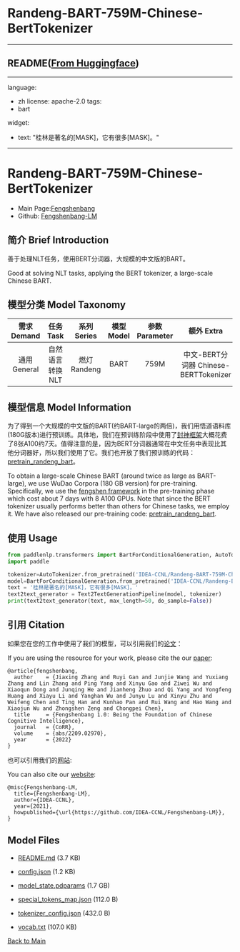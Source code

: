 
# Randeng-BART-759M-Chinese-BertTokenizer
---


## README([From Huggingface](https://huggingface.co/IDEA-CCNL/Randeng-BART-759M-Chinese-BertTokenizer))

---
language: 
  - zh
license: apache-2.0
tags:
  - bart

widget:
- text: "桂林是著名的[MASK]，它有很多[MASK]。"


---
# Randeng-BART-759M-Chinese-BertTokenizer

- Main Page:[Fengshenbang](https://fengshenbang-lm.com/)
- Github: [Fengshenbang-LM](https://github.com/IDEA-CCNL/Fengshenbang-LM)

## 简介 Brief Introduction

善于处理NLT任务，使用BERT分词器，大规模的中文版的BART。

Good at solving NLT tasks, applying the BERT tokenizer, a large-scale Chinese BART.

## 模型分类 Model Taxonomy

|  需求 Demand  | 任务 Task       | 系列 Series      | 模型 Model    | 参数 Parameter | 额外 Extra |
|  :----:  | :----:  | :----:  | :----:  | :----:  | :----:  |
| 通用 General | 自然语言转换 NLT | 燃灯 Randeng | BART |      759M      |     中文-BERT分词器 Chinese-BERTTokenizer    |

## 模型信息 Model Information

为了得到一个大规模的中文版的BART(约BART-large的两倍)，我们用悟道语料库(180G版本)进行预训练。具体地，我们在预训练阶段中使用了[封神框架](https://github.com/IDEA-CCNL/Fengshenbang-LM/tree/main/fengshen)大概花费了8张A100约7天。值得注意的是，因为BERT分词器通常在中文任务中表现比其他分词器好，所以我们使用了它。我们也开放了我们预训练的代码：[pretrain_randeng_bart](https://github.com/IDEA-CCNL/Fengshenbang-LM/tree/main/fengshen/examples/pretrain_randeng_bart)。

To obtain a large-scale Chinese BART (around twice as large as BART-large), we use WuDao Corpora (180 GB version) for pre-training. Specifically, we use the [fengshen framework](https://github.com/IDEA-CCNL/Fengshenbang-LM/tree/main/fengshen) in the pre-training phase which cost about 7 days with 8 A100 GPUs. Note that since the BERT tokenizer usually performs better than others for Chinese tasks, we employ it. We have also released our pre-training code: [pretrain_randeng_bart](https://github.com/IDEA-CCNL/Fengshenbang-LM/tree/main/fengshen/examples/pretrain_randeng_bart).

## 使用 Usage

```python
from paddlenlp.transformers import BartForConditionalGeneration, AutoTokenizer, Text2TextGenerationPipeline
import paddle

tokenizer=AutoTokenizer.from_pretrained('IDEA-CCNL/Randeng-BART-759M-Chinese-BertTokenizer', use_fast=false)
model=BartForConditionalGeneration.from_pretrained('IDEA-CCNL/Randeng-BART-759M-Chinese-BertTokenizer')
text = '桂林是著名的[MASK]，它有很多[MASK]。'
text2text_generator = Text2TextGenerationPipeline(model, tokenizer)
print(text2text_generator(text, max_length=50, do_sample=False))
```

## 引用 Citation

如果您在您的工作中使用了我们的模型，可以引用我们的[论文](https://arxiv.org/abs/2209.02970)：

If you are using the resource for your work, please cite the our [paper](https://arxiv.org/abs/2209.02970):

```text
@article{fengshenbang,
  author    = {Jiaxing Zhang and Ruyi Gan and Junjie Wang and Yuxiang Zhang and Lin Zhang and Ping Yang and Xinyu Gao and Ziwei Wu and Xiaoqun Dong and Junqing He and Jianheng Zhuo and Qi Yang and Yongfeng Huang and Xiayu Li and Yanghan Wu and Junyu Lu and Xinyu Zhu and Weifeng Chen and Ting Han and Kunhao Pan and Rui Wang and Hao Wang and Xiaojun Wu and Zhongshen Zeng and Chongpei Chen},
  title     = {Fengshenbang 1.0: Being the Foundation of Chinese Cognitive Intelligence},
  journal   = {CoRR},
  volume    = {abs/2209.02970},
  year      = {2022}
}
```

也可以引用我们的[网站](https://github.com/IDEA-CCNL/Fengshenbang-LM/):

You can also cite our [website](https://github.com/IDEA-CCNL/Fengshenbang-LM/):

```text
@misc{Fengshenbang-LM,
  title={Fengshenbang-LM},
  author={IDEA-CCNL},
  year={2021},
  howpublished={\url{https://github.com/IDEA-CCNL/Fengshenbang-LM}},
}
```




## Model Files

- [README.md](https://paddlenlp.bj.bcebos.com/models/community/IDEA-CCNL/Randeng-BART-759M-Chinese-BertTokenizer/README.md) (3.7 KB)

- [config.json](https://paddlenlp.bj.bcebos.com/models/community/IDEA-CCNL/Randeng-BART-759M-Chinese-BertTokenizer/config.json) (1.2 KB)

- [model_state.pdparams](https://paddlenlp.bj.bcebos.com/models/community/IDEA-CCNL/Randeng-BART-759M-Chinese-BertTokenizer/model_state.pdparams) (1.7 GB)

- [special_tokens_map.json](https://paddlenlp.bj.bcebos.com/models/community/IDEA-CCNL/Randeng-BART-759M-Chinese-BertTokenizer/special_tokens_map.json) (112.0 B)

- [tokenizer_config.json](https://paddlenlp.bj.bcebos.com/models/community/IDEA-CCNL/Randeng-BART-759M-Chinese-BertTokenizer/tokenizer_config.json) (432.0 B)

- [vocab.txt](https://paddlenlp.bj.bcebos.com/models/community/IDEA-CCNL/Randeng-BART-759M-Chinese-BertTokenizer/vocab.txt) (107.0 KB)


[Back to Main](../../)